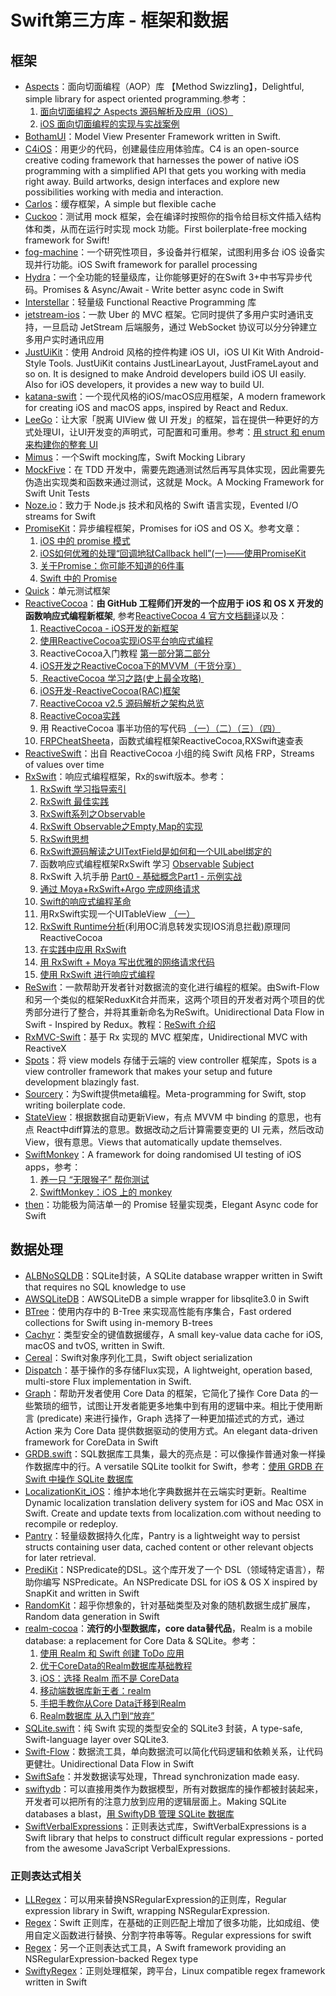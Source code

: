 # Swift第三方库 - 框架和数据
## 框架
- [Aspects][1]：面向切面编程（AOP）库 【Method Swizzling】，Delightful, simple library for aspect oriented programming.参考：
	1. [面向切面编程之 Aspects 源码解析及应用（iOS）][2]
	2. [iOS 面向切面编程的实现与实战案例][3]
- [BothamUI][4]：Model View Presenter Framework written in Swift.
- [C4iOS][5]：用更少的代码，创建最佳应用体验库。C4 is an open-source creative coding framework that harnesses the power of native iOS programming with a simplified API that gets you working with media right away. Build artworks, design interfaces and explore new possibilities working with media and interaction.
- [Carlos][6]：缓存框架，A simple but flexible cache
- [Cuckoo][7]：测试用 mock 框架，会在编译时按照你的指令给目标文件插入结构体和类，从而在运行时实现 mock 功能。First boilerplate-free mocking framework for Swift!
- [fog-machine][8]：一个研究性项目，多设备并行框架，试图利用多台 iOS 设备实现并行功能。iOS Swift framework for parallel processing
- [Hydra][9]：一个全功能的轻量级库，让你能够更好的在Swift 3+中书写异步代码。Promises & Async/Await - Write better async code in Swift
- [Interstellar][10]：轻量级 Functional Reactive Programming 库
- [jetstream-ios][11]：一款 Uber 的 MVC 框架。它同时提供了多用户实时通讯支持，一旦启动 JetStream 后端服务，通过 WebSocket 协议可以分分钟建立多用户实时通讯应用
- [JustUiKit][12]：使用 Android 风格的控件构建 iOS UI，iOS UI Kit With Android-Style Tools. JustUiKit contains JustLinearLayout, JustFrameLayout and so on. It is designed to make Android developers build iOS UI easily. Also for iOS developers, it provides a new way to build UI.
- [katana-swift][13]：一个现代风格的iOS/macOS应用框架，A modern framework for creating iOS and macOS apps, inspired by React and Redux.
- [LeeGo][14]：让大家「脱离 UIView 做 UI 开发」的框架，旨在提供一种更好的方式处理UI，让UI开发变的声明式，可配置和可重用。参考：[用 struct 和 enum 来构建你的整套 UI][15]
- [Mimus][16]：一个Swift mocking库，Swift Mocking Library
- [MockFive][17]：在 TDD 开发中，需要先跑通测试然后再写具体实现，因此需要先伪造出实现类和函数来通过测试，这就是 Mock。A Mocking Framework for Swift Unit Tests
- [Noze.io][18]：致力于 Node.js 技术和风格的 Swift 语言实现，Evented I/O streams for Swift
- [PromiseKit][19]：异步编程框架，Promises for iOS and OS X。参考文章：
	1. [iOS 中的 promise 模式][20]
	2. [iOS如何优雅的处理“回调地狱Callback hell”(一)——使用PromiseKit][21]
	3. [关于Promise：你可能不知道的6件事][22]
	4. [Swift 中的 Promise][23]
- [Quick][24]：单元测试框架
- [ReactiveCocoa][25]：**由 GitHub 工程师们开发的一个应用于 iOS 和 OS X 开发的函数响应式编程新框架**, 参考[ReactiveCocoa 4 官方文档翻译][26]以及：
	1. [ReactiveCocoa - iOS开发的新框架][27]
	2. [使用ReactiveCocoa实现iOS平台响应式编程][28]
	2. ReactiveCocoa入门教程 [第一部分][29][第二部分][30]
	3. [iOS开发之ReactiveCocoa下的MVVM（干货分享）][31]
	4. [ ReactiveCocoa 学习之路(史上最全攻略) ][32]
	5. [iOS开发-ReactiveCocoa(RAC)框架][33]
	6. [ReactiveCocoa v2.5 源码解析之架构总览][34]
	7. [ReactiveCocoa实践][35]
	8. 用 ReactiveCocoa 事半功倍的写代码 [（一）][36][（二）][37][（三）][38][（四）][39]
	9. [FRPCheatSheeta][40]，函数式编程框架ReactiveCocoa,RXSwift速查表
- [ReactiveSwift][41]：出自 ReactiveCocoa 小组的纯 Swift 风格 FRP，Streams of values over time
- [RxSwift][42]：响应式编程框架，Rx的swift版本。参考：
	1. [RxSwift 学习指导索引][43]
	2. [RxSwift 最佳实践][44]
	1. [RxSwift系列之Observable][45]
	2. [RxSwift Observable之Empty,Map的实现][46]
	3. [RxSwift思想][47]
	4. [RxSwift源码解读之UITextField是如何和一个UILabel绑定的][48]
	5. 函数响应式编程框架RxSwift 学习 [Observable][49] [Subject][50]
	6. RxSwift 入坑手册 [Part0 - 基础概念][51][Part1 - 示例实战][52]
	7. [通过 Moya+RxSwift+Argo 完成网络请求][53]
	8. [Swift的响应式编程革命][54]
	9. 用RxSwift实现一个UITableView [（一）][55]
	10. [RxSwift Runtime分析][56](利用OC消息转发实现IOS消息拦截)原理同ReactiveCocoa
	11. [在实践中应用 RxSwift][57]
	12. [用 RxSwift + Moya 写出优雅的网络请求代码][58]
	13. [使用 RxSwift 进行响应式编程][59]
- [ReSwift][60]：一款帮助开发者针对数据流的变化进行编程的框架。由Swift-Flow和另一个类似的框架ReduxKit合并而来，这两个项目的开发者对两个项目的优秀部分进行了整合，并将其重新命名为ReSwift。Unidirectional Data Flow in Swift - Inspired by Redux。教程：[ReSwift 介绍][61]
- [RxMVC-Swift][62]：基于 Rx 实现的 MVC 框架库，Unidirectional MVC with ReactiveX
- [Spots][63]：将 view models 存储于云端的 view controller 框架库，Spots is a view controller framework that makes your setup and future development blazingly fast.
- [Sourcery][64]：为Swift提供meta编程。Meta-programming for Swift, stop writing boilerplate code. 
- [StateView][65]：根据数据自动更新View，有点 MVVM 中 binding 的意思，也有点 React中diff算法的意思。数据改动之后计算需要变更的 UI 元素，然后改动 View，很有意思。Views that automatically update themselves.
- [SwiftMonkey][66]：A framework for doing randomised UI testing of iOS apps，参考：
	1. [养一只 “无限猴子” 帮你测试][67]
	2. [SwiftMonkey：iOS 上的 monkey][68]
- [then][69]：功能极为简洁单一的 Promise 轻量实现类，Elegant Async code for Swift

## 数据处理
- [ALBNoSQLDB][70]：SQLite封装，A SQLite database wrapper written in Swift that requires no SQL knowledge to use
- [AWSQLiteDB][71]：AWSQLiteDB a simple wrapper for libsqlite3.0 in Swift
- [BTree][72]：使用内存中的 B-Tree 来实现高性能有序集合，Fast ordered collections for Swift using in-memory B-trees
- [Cachyr][73]：类型安全的键值数据缓存，A small key-value data cache for iOS, macOS and tvOS, written in Swift.
- [Cereal][74]：Swift对象序列化工具，Swift object serialization
- [Dispatch][75]：基于操作的多存储Flux实现，A lightweight, operation based, multi-store Flux implementation in Swift.
- [Graph][76]：帮助开发者使用 Core Data 的框架，它简化了操作 Core Data 的一些繁琐的细节，试图让开发者能更多地集中到有用的逻辑中来。相比于使用断言 (predicate) 来进行操作，Graph 选择了一种更加描述式的方式，通过 Action 来为 Core Data 提供数据驱动的使用方式。An elegant data-driven framework for CoreData in Swift
- [GRDB.swift][77]：SQL数据库工具集，最大的亮点是：可以像操作普通对象一样操作数据库中的行。A versatile SQLite toolkit for Swift，参考：[使用 GRDB 在 Swift 中操作 SQLite 数据库][78]
- [LocalizationKit\_iOS][79]：维护本地化字典数据并在云端实时更新。Realtime Dynamic localization translation delivery system for iOS and Mac OSX in Swift. Create and update texts from localization.com without needing to recompile or redeploy. 
- [Pantry][80]：轻量级数据持久化库，Pantry is a lightweight way to persist structs containing user data, cached content or other relevant objects for later retrieval.
- [PrediKit][81]：NSPredicate的DSL。这个库开发了一个 DSL（领域特定语言），帮助你编写 NSPredicate。An NSPredicate DSL for iOS & OS X inspired by SnapKit and written in Swift
- [RandomKit][82]：超乎你想象的，针对基础类型及对象的随机数据生成扩展库，Random data generation in Swift
- [realm-cocoa][83]：**流行的小型数据库，core data替代品**，Realm is a mobile database: a replacement for Core Data & SQLite。参考：
	1. [使用 Realm 和 Swift 创建 ToDo 应用][84]
	2. [优于CoreData的Realm数据库基础教程][85]
	3. [iOS：选择 Realm 而不是 CoreData][86]
	4. [移动端数据库新王者：realm][87]
	5. [手把手教你从Core Data迁移到Realm][88]
	6. [Realm数据库 从入门到“放弃”][89]
- [SQLite.swift][90]：纯 Swift 实现的类型安全的 SQLite3 封装，A type-safe, Swift-language layer over SQLite3.
- [Swift-Flow][91]：数据流工具，单向数据流可以简化代码逻辑和依赖关系，让代码更健壮。Unidirectional Data Flow in Swift
- [SwiftSafe][92]：并发数据读写处理，Thread synchronization made easy.
- [swiftydb][93]：可以直接用类作为数据模型，所有对数据库的操作都被封装起来，开发者可以把所有的注意力放到应用的逻辑层面上。Making SQLite databases a blast，[用 SwiftyDB 管理 SQLite 数据库][94]
- [SwiftVerbalExpressions][95]：正则表达式库，SwiftVerbalExpressions is a Swift library that helps to construct difficult regular expressions - ported from the awesome JavaScript VerbalExpressions.

### 正则表达式相关
- [LLRegex][96]：可以用来替换NSRegularExpression的正则库，Regular expression library in Swift, wrapping NSRegularExpression.
- [Regex][97]：Swift 正则库，在基础的正则匹配上增加了很多功能，比如成组、使用自定义函数进行替换、分割字符串等等。Regular expressions for swift
- [Regex][98]：另一个正则表达式工具，A Swift framework providing an NSRegularExpression-backed Regex type
- [SwiftyRegex][99]：正则处理框架，跨平台，Linux compatible regex framework written in Swift

[1]:	https://github.com/steipete/Aspects "Aspects"
[2]:	http://wereadteam.github.io/2016/06/30/Aspects/ "面向切面编程之 Aspects 源码解析及应用（iOS）"
[3]:	http://www.jianshu.com/p/978ac4f49828 "iOS 面向切面编程的实现与实战案例"
[4]:	https://github.com/Karumi/BothamUI "BothamUI"
[5]:	https://github.com/C4Framework/C4iOS "C4iOS"
[6]:	https://github.com/WeltN24/Carlos "Carlos"
[7]:	https://github.com/SwiftKit/Cuckoo "Cuckoo"
[8]:	https://github.com/ngageoint/fog-machine "fog-machine"
[9]:	https://github.com/malcommac/Hydra "Hydra"
[10]:	https://github.com/JensRavens/Interstellar "Interstellar"
[11]:	https://github.com/uber/jetstream-ios "jetstream-ios"
[12]:	https://github.com/lfkdsk/JustUiKit "JustUiKit"
[13]:	https://github.com/BendingSpoons/katana-swift "katana-swift"
[14]:	https://github.com/wangshengjia/LeeGo "LeeGo"
[15]:	http://allblue.me/swift/2016/05/26/LeeGo-chinese-version/
[16]:	https://github.com/AirHelp/Mimus "Mimus"
[17]:	https://github.com/DeliciousRaspberryPi/MockFive "MockFive"
[18]:	https://github.com/NozeIO/Noze.io "Noze.io"
[19]:	https://github.com/mxcl/PromiseKit "PromiseKit"
[20]:	http://nathanli.cn/2015/11/15/ios-%E4%B8%AD%E7%9A%84-promise-%E6%A8%A1%E5%BC%8F/ "iOS 中的 promise 模式"
[21]:	http://www.jianshu.com/p/f060cfd52f17 "iOS如何优雅的处理“回调地狱Callback hell”(一)——使用PromiseKit"
[22]:	https://github.com/dwqs/blog/issues/1
[23]:	http://swift.gg/2017/03/27/promises-in-swift/ "Swift 中的 Promise"
[24]:	https://github.com/Quick/Quick "Quick"
[25]:	https://github.com/ReactiveCocoa/ReactiveCocoa "ReactiveCocoa"
[26]:	http://www.jianshu.com/p/226f33fcce51 "ReactiveCocoa 4 官方文档翻译"
[27]:	http://www.devtang.com/blog/2014/02/11/reactivecocoa-introduction
[28]:	http://www.itiger.me/?p=38
[29]:	http://www.cnblogs.com/tmacforever/p/4878180.html "ReactiveCocoa入门教程——第一部分(转)"
[30]:	http://www.cnblogs.com/tmacforever/p/4882462.html "ReactiveCocoa入门教程——第二部分(转)"
[31]:	http://www.cnblogs.com/ludashi/p/4925042.html "iOS开发之ReactiveCocoa下的MVVM（干货分享）"
[32]:	http://runningyoung.github.io/ios/ReactiveCocoa/ "ReactiveCocoa 学习之路(史上最全攻略)"
[33]:	http://yimouleng.com/2015/12/20/ios-ReactiveCocoa/ "iOS开发-ReactiveCocoa(RAC)框架"
[34]:	http://blog.leichunfeng.com/blog/2015/12/25/reactivecocoa-v2-dot-5-yuan-ma-jie-xi-zhi-jia-gou-zong-lan/ "ReactiveCocoa v2.5 源码解析之架构总览"
[35]:	http://beice1990.duapp.com/reactivecocoashi-jian/ "ReactiveCocoa实践"
[36]:	http://fengjian0106.github.io/2016/04/17/The-Power-Of-Composition-In-FRP-Part-1/ "用 ReactiveCocoa 事半功倍的写代码（一）"
[37]:	http://fengjian0106.github.io/2016/04/26/The-Power-Of-Composition-In-FRP-Part-2/ "用 ReactiveCocoa 事半功倍的写代码（二）"
[38]:	http://fengjian0106.github.io/2016/04/28/The-Power-Of-Composition-In-FRP-Part-3/ "用 ReactiveCocoa 事半功倍的写代码（三）"
[39]:	http://fengjian0106.github.io/2016/05/03/The-Power-Of-Composition-In-FRP-Part-4/ "用 ReactiveCocoa 事半功倍的写代码（四）"
[40]:	https://github.com/aiqiuqiu/FRPCheatSheeta "FRPCheatSheeta"
[41]:	https://github.com/ReactiveCocoa/ReactiveSwift "ReactiveSwift"
[42]:	https://github.com/ReactiveX/RxSwift "RxSwift"
[43]:	http://t.swift.gg/d/2-rxswift
[44]:	https://github.com/ipader/SwiftGuide/wiki/RxSwift%20%E6%9C%80%E4%BD%B3%E5%AE%9E%E8%B7%B5 "RxSwift 最佳实践"
[45]:	http://fengdeng.github.io/blog/2016/01/12/rxswiftxi-lie-zhi-observable/ "RxSwift系列之Observable"
[46]:	http://fengdeng.github.io/blog/2016/01/13/rxswift-observablezhi-just/ "RxSwift Observable之Empty,Map的实现"
[47]:	http://fengdeng.github.io/blog/2016/01/19/rxswiftsi-xiang/ "RxSwift思想"
[48]:	http://fengdeng.github.io/blog/2016/01/22/rxswift-dao-di-[?]-ge-uitextfieldshi-ru-he-he-[?]-ge-uilabelbang-ding-de/ "RxSwift源码解读之UITextField是如何和一个UILabel绑定的"
[49]:	http://www.jianshu.com/p/2351ba7f22e4 "函数响应式编程框架RxSwift 学习——Observable"
[50]:	http://www.jianshu.com/p/209cae2a54a1 "函数响应式编程框架RxSwift 学习——Subject"
[51]:	http://blog.callmewhy.com/2015/09/21/rxswift-getting-started-0/ "RxSwift 入坑手册 Part0 - 基础概念"
[52]:	http://blog.callmewhy.com/2015/09/23/rxswift-getting-started-1/ "RxSwift 入坑手册 Part1 - 示例实战"
[53]:	http://blog.callmewhy.com/2015/11/01/moya-rxswift-argo-lets-go/ "通过 Moya+RxSwift+Argo 完成网络请求"
[54]:	http://mp.weixin.qq.com/s?__biz=MzA3ODg4MDk0Ng==&mid=2651112245&idx=1&sn=6536b90c09651380ec2009eb46ed9281#rd
[55]:	http://www.jianshu.com/p/d57ff2b3e0d4 "【RxSwift系列】用RxSwift实现一个UITableView（一）"
[56]:	http://www.jianshu.com/p/77acd1bba906
[57]:	http://swift.gg/2016/07/08/using-rxswift-in-practice/ "在实践中应用 RxSwift"
[58]:	http://liuduo.me/2016/07/24/rxswiftmoyanetwork/ "用 RxSwift + Moya 写出优雅的网络请求代码"
[59]:	https://realm.io/cn/news/altconf-scott-gardner-reactive-programming-with-rxswift/
[60]:	https://github.com/ReSwift/ReSwift "ReSwift"
[61]:	http://limboy.me/tech/2016/12/04/reswift-analyze.html
[62]:	https://github.com/Hardtack/RxMVC-Swift "RxMVC-Swift"
[63]:	https://github.com/hyperoslo/Spots "Spots"
[64]:	https://github.com/krzysztofzablocki/Sourcery "Sourcery"
[65]:	https://github.com/sahandnayebaziz/StateView "StateView"
[66]:	https://github.com/zalando/SwiftMonkey "SwiftMonkey"
[67]:	https://kemchenj.github.io/2017/03/16/2017-03-16/ "养一只 “无限猴子” 帮你测试"
[68]:	https://testerhome.com/topics/7544 "SwiftMonkey：iOS 上的 monkey"
[69]:	https://github.com/s4cha/then "then"
[70]:	https://github.com/AaronBratcher/ALBNoSQLDB
[71]:	https://github.com/adow/AWSQLiteDB "AWSQLiteDB"
[72]:	https://github.com/lorentey/BTree "BTree"
[73]:	https://github.com/YR/Cachyr "Cachyr"
[74]:	https://github.com/Weebly/Cereal "Cereal"
[75]:	https://github.com/alexdrone/Dispatch "Dispatch"
[76]:	https://github.com/CosmicMind/Graph "Graph"
[77]:	https://github.com/groue/GRDB.swift "GRDB.swift"
[78]:	http://swiftcafe.io/post/grdb
[79]:	https://github.com/willpowell8/LocalizationKit_iOS "LocalizationKit_iOS"
[80]:	https://github.com/nickoneill/Pantry "Pantry"
[81]:	https://github.com/KrakenDev/PrediKit "PrediKit"
[82]:	https://github.com/nvzqz/RandomKit "RandomKit"
[83]:	https://github.com/realm/realm-cocoa "realm-cocoa"
[84]:	http://swift.gg/2015/12/08/building-a-todo-app-using-realm-and-swift/ "使用 Realm 和 Swift 创建 ToDo 应用"
[85]:	http://www.cnblogs.com/jgCho/p/5286444.html "优于CoreData的Realm数据库基础教程"
[86]:	http://swift.gg/2015/12/08/ios-realm-instead-of-coredata/ "iOS：选择 Realm 而不是 CoreData"
[87]:	http://www.jianshu.com/p/2b4388cf2a2d "移动端数据库新王者：realm"
[88]:	http://www.jianshu.com/p/d79b2b1bfa72 "手把手教你从Core Data迁移到Realm"
[89]:	https://halfrost.com/realm_ios/
[90]:	https://github.com/stephencelis/SQLite.swift "SQLite.swift"
[91]:	https://github.com/Swift-Flow/Swift-Flow "Swift-Flow"
[92]:	https://github.com/nodes-ios/SwiftSafe "SwiftSafe"
[93]:	https://github.com/Oyvindkg/swiftydb "swiftydb"
[94]:	http://swift.gg/2016/05/17/swiftydb/ "用 SwiftyDB 管理 SQLite 数据库"
[95]:	https://github.com/VerbalExpressions/SwiftVerbalExpressions "SwiftVerbalExpressions"
[96]:	https://github.com/LittleRockInGitHub/LLRegex "LLRegex"
[97]:	https://github.com/crossroadlabs/Regex "Regex"
[98]:	https://github.com/sharplet/Regex "Regex"
[99]:	https://github.com/maxadamski/SwiftyRegex "SwiftyRegex"